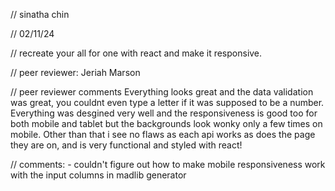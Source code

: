 // sinatha chin

// 02/11/24

// recreate your all for one with react and make it responsive.

// peer reviewer: Jeriah Marson

// peer reviewer comments
Everything looks great and the data validation was great, you couldnt even type a letter if it was supposed to be a number. Everything was desgined very well and the responsiveness is good too for both mobile and tablet but the backgrounds look wonky only a few times on mobile. Other than that i see no flaws as each api works as does the page they are on, and is very functional and styled with react!

// comments:
    - couldn't figure out how to make mobile responsiveness work with the input columns in madlib generator
